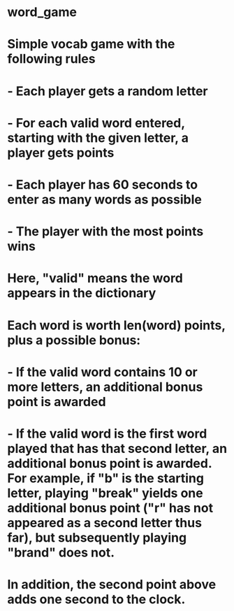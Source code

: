 # word_game

# Simple vocab game with the following rules
# - Each player gets a random letter
# - For each valid word entered, starting with the given letter, a player gets points
# - Each player has 60 seconds to enter as many words as possible
# - The player with the most points wins

# Here, "valid" means the word appears in the dictionary


# Each word is worth len(word) points, plus a possible bonus:
# - If the valid word contains 10 or more letters, an additional bonus point is awarded
# - If the valid word is the first word played that has that second letter, an additional bonus point is awarded. For example, if "b" is the starting letter, playing "break" yields one additional bonus point ("r" has not appeared as a second letter thus far), but subsequently playing "brand" does not.

# In addition, the second point above adds one second to the clock. 

